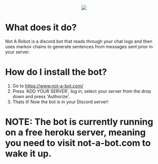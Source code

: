 <p align="center">
  <img src=http://i.imgur.com/KAG6MVo.png/>
</p>


# What does it do?
Not A Robot is a discord bot that reads through your chat logs and then uses markov chains to generate sentences from messages sent prior in your server.


# How do I install the bot?
1. Go to https://www.not-a-bot.com/
2. Press 'ADD YOUR SERVER', log in, select your server from the drop down and press 'Authorize'.
3. Thats it! Now the bot is in your Discord server!


# NOTE: The bot is currently running on a free heroku server, meaning you need to visit not-a-bot.com to wake it up.
